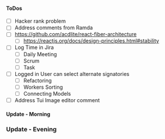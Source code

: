 #### ToDos
- [ ] Hacker rank problem
- [ ] Address comments from Ramda
- [ ] https://github.com/acdlite/react-fiber-architecture
  - [ ] https://reactjs.org/docs/design-principles.html#stability
- [ ] Log Time in Jira
   - [ ] Daily Meeting
   - [ ] Scrum
   - [ ] Task
- [ ] Logged in User can select alternate signatories
    - [ ] Refactoring
    - [ ] Workers Sorting
    - [ ] Connecting Models
- [ ] Address Tui Image editor comment

#### Update - Morning 

### Update - Evening
